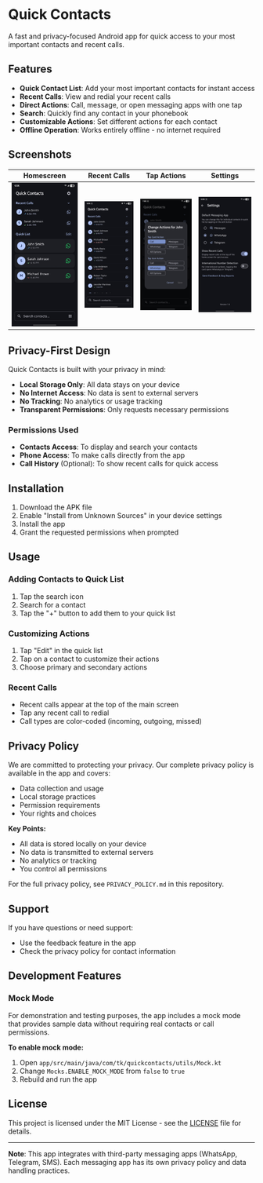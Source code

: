 # Quick Contacts

A fast and privacy-focused Android app for quick access to your most important contacts and recent calls.

## Features

- **Quick Contact List**: Add your most important contacts for instant access
- **Recent Calls**: View and redial your recent calls
- **Direct Actions**: Call, message, or open messaging apps with one tap
- **Search**: Quickly find any contact in your phonebook
- **Customizable Actions**: Set different actions for each contact
- **Offline Operation**: Works entirely offline - no internet required

## Screenshots

| Homescreen | Recent Calls | Tap Actions | Settings |
|------------|--------------|-------------|----------|
| ![Homescreen](screenshots/homescreen.jpg) | ![Recent Calls](screenshots/recent-calls.jpg) | ![Tap Actions](screenshots/tap-actions.jpg) | ![Settings](screenshots/settings.jpg) |

## Privacy-First Design

Quick Contacts is built with your privacy in mind:

- **Local Storage Only**: All data stays on your device
- **No Internet Access**: No data is sent to external servers
- **No Tracking**: No analytics or usage tracking
- **Transparent Permissions**: Only requests necessary permissions

### Permissions Used

- **Contacts Access**: To display and search your contacts
- **Phone Access**: To make calls directly from the app
- **Call History** (Optional): To show recent calls for quick access

## Installation

1. Download the APK file
2. Enable "Install from Unknown Sources" in your device settings
3. Install the app
4. Grant the requested permissions when prompted

## Usage

### Adding Contacts to Quick List
1. Tap the search icon
2. Search for a contact
3. Tap the "+" button to add them to your quick list

### Customizing Actions
1. Tap "Edit" in the quick list
2. Tap on a contact to customize their actions
3. Choose primary and secondary actions

### Recent Calls
- Recent calls appear at the top of the main screen
- Tap any recent call to redial
- Call types are color-coded (incoming, outgoing, missed)

## Privacy Policy

We are committed to protecting your privacy. Our complete privacy policy is available in the app and covers:

- Data collection and usage
- Local storage practices
- Permission requirements
- Your rights and choices

**Key Points:**
- All data is stored locally on your device
- No data is transmitted to external servers
- No analytics or tracking
- You control all permissions

For the full privacy policy, see `PRIVACY_POLICY.md` in this repository.

## Support

If you have questions or need support:
- Use the feedback feature in the app
- Check the privacy policy for contact information

## Development Features

### Mock Mode

For demonstration and testing purposes, the app includes a mock mode that provides sample data without requiring real contacts or call permissions.

**To enable mock mode:**
1. Open `app/src/main/java/com/tk/quickcontacts/utils/Mock.kt`
2. Change `Mocks.ENABLE_MOCK_MODE` from `false` to `true`
3. Rebuild and run the app

## License

This project is licensed under the MIT License - see the [LICENSE](LICENSE) file for details.

---

**Note**: This app integrates with third-party messaging apps (WhatsApp, Telegram, SMS). Each messaging app has its own privacy policy and data handling practices. 